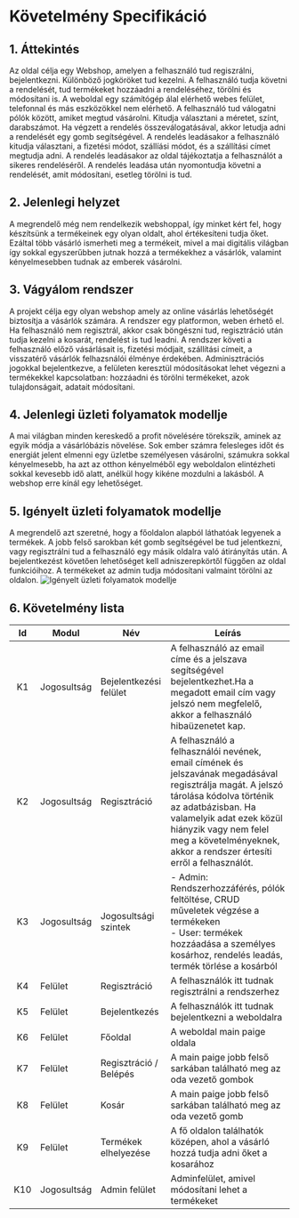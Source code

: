 # Követelmény Specifikáció

## 1. Áttekintés
Az oldal célja egy Webshop, amelyen a felhasználó tud regiszrálni, bejelentkezni. Különböző jogköröket tud kezelni. A felhasználó tudja követni a rendelését, tud termékeket hozzáadni a rendeléséhez, törölni és módosítani is. A weboldal egy számítógép álal elérhető webes felület, telefonnal és más eszközökkel nem elérhető.
A felhasználó tud válogatni pólók között, amiket megtud vásárolni. Kitudja választani a méretet, színt, darabszámot. Ha végzett a rendelés összeválogatásával, akkor letudja adni a rendelését egy gomb segítségével. A rendelés leadásakor a felhasználó kitudja választani, a fizetési módot, szállíási módot, és a szállítási címet megtudja adni. A rendelés leadásakor az oldal tájékoztatja a felhasználót a sikeres rendeléséről. A rendelés leadása után nyomontudja követni a rendelését, amit módosítani, esetleg törölni is tud.

## 2. Jelenlegi helyzet
A megrendelő még nem rendelkezik webshoppal, így minket kért fel, hogy készítsünk a termékeinek egy olyan oldalt, ahol értékesíteni tudja őket. Ezáltal több vásárló ismerheti meg a termékeit, mivel a mai digitális világban így sokkal egyszerűbben jutnak hozzá a termékekhez a vásárlók, valamint kényelmesebben tudnak az emberek vásárolni.

## 3. Vágyálom rendszer
A projekt célja egy olyan webshop amely az online vásárlás lehetőségét biztosítja a vásárlók számára. A rendszer egy platformon, weben érhető el. Ha felhasználó nem regisztrál, akkor csak böngészni tud, regisztráció után tudja kezelni a kosarát, rendelést is tud leadni. A rendszer követi a felhasználó előző vásárlásait is, fizetési módjait, szállítási címeit, a visszatérő vásárlók felhazsnálói élménye érdekében. Adminisztrációs jogokkal bejelentkezve, a felületen keresztül módosításokat lehet végezni a termékekkel kapcsolatban: hozzáadni és törölni termékeket, azok tulajdonságait, adatait módosítani.

## 4. Jelenlegi üzleti folyamatok modellje
A mai világban minden kereskedő a profit növelésére törekszik, aminek az egyik módja a vásárlóbázis növelése. Sok ember számra felesleges időt és energiát jelent elmenni egy üzletbe személyesen vásárolni, számukra sokkal kényelmesebb, ha azt az otthon kényelméből egy weboldalon elintézheti sokkal kevesebb idő alatt, anélkül hogy kikéne mozdulni a lakásból. A webshop erre kínál egy lehetőséget.

## 5. Igényelt üzleti folyamatok modellje
A megrendelő azt szeretné, hogy a főoldalon alapból láthatóak legyenek a termékek. A jobb felső sarokban két gomb segítségével be tud jelentkezni, vagy regisztrálni tud a felhasználó egy másik oldalra való átirányítás után. A bejelentkezést követően lehetőséget kell adniszerepkörtől függően az oldal funkcióihoz. A termékeket az admin tudja módosítani valmaint törölni az oldalon.
![Igényelt üzleti folyamatok modellje](https://user-images.githubusercontent.com/78543866/198306189-7f86ad36-e210-486e-a9eb-1348df27cd96.png)

## 6. Követelmény lista

| Id | Modul | Név | Leírás |
| :---: | --- | --- | --- |
| K1 | Jogosultság | Bejelentkezési felület |A felhasználó az email címe és a jelszava segítségével bejelentkezhet.Ha a megadott email cím vagy jelszó nem megfelelő, akkor a felhasználó hibaüzenetet kap.|
| K2| Jogosultság |Regisztráció| A felhasználó a felhasználói nevének, email címének és jelszavának megadásával regisztrálja magát. A jelszó tárolása kódolva történik az adatbázisban. Ha valamelyik adat ezek közül hiányzik vagy nem felel meg a követelményeknek, akkor a rendszer értesíti erről a felhasználót. |
| K3| Jogosultság | Jogosultsági szintek| - Admin: Rendszerhozzáférés, pólók feltöltése, CRUD műveletek végzése a termékeken <br> - User: termékek hozzáadása a személyes kosárhoz, rendelés leadás, termék törlése a kosárból|
| K4 | Felület | Regisztráció | A felhasználók itt tudnak regisztrálni a rendszerhez |
| K5 | Felület | Bejelentkezés | A felhasználók itt tudnak bejelentkezni a weboldalra |
| K6 | Felület | Főoldal| A weboldal main paige oldala  |
| K7 | Felület | Regisztráció / Belépés | A main paige jobb felső sarkában található meg az oda vezető gombok|
| K8 | Felület | Kosár|  A main paige jobb felső sarkában található meg az oda vezető gomb |
| K9 | Felület | Termékek elhelyezése | A fő oldalon találhatók középen, ahol a vásárló hozzá tudja adni őket a kosarához |
| K10 | Jogosultság | Admin felület | Adminfelület, amivel módosítani lehet a termékeket|


